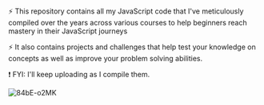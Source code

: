 ⚡ This repository contains all my JavaScript code that I've meticulously compiled over the years across various courses to help beginners reach mastery in their JavaScript journeys

⚡ It also contains projects and challenges that help test your knowledge on concepts as well as improve your problem solving abilities.

 ❗ FYI: I'll keep uploading as I compile them.
 
![84bE-o2MK](https://user-images.githubusercontent.com/79151294/200055982-f2b21d2e-0aec-4001-ad54-a1de2cb0861e.jpeg)
